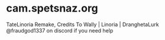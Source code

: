 # cam.spetsnaz.org
TateLinoria Remake, Credits To Wally | Linoria | DranghetaLurk
@fraudgod1337 on discord if you need help
